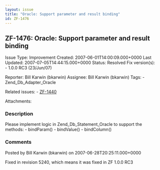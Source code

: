 ```yaml
---
layout: issue
title: "Oracle: Support parameter and result binding"
id: ZF-1476
---
```


ZF-1476: Oracle: Support parameter and result binding
-----------------------------------------------------

 Issue Type: Improvement Created: 2007-06-01T14:00:09.000+0000 Last Updated: 2007-07-05T14:44:15.000+0000 Status: Resolved Fix version(s): - 1.0.0 RC3 (23/Jun/07)
 
 Reporter:  Bill Karwin (bkarwin)  Assignee:  Bill Karwin (bkarwin)  Tags: - Zend\_Db\_Adapter\_Oracle
 
 Related issues: - [ZF-1440](/issues/browse/ZF-1440)
 
 Attachments: 
### Description

Please implement logic in Zend\_Db\_Statement\_Oracle to support the methods: - bindParam() - bindValue() - bindColumn()

 

 

### Comments

Posted by Bill Karwin (bkarwin) on 2007-06-28T20:25:11.000+0000

Fixed in revision 5240, which means it was fixed in ZF 1.0.0 RC3

 

 